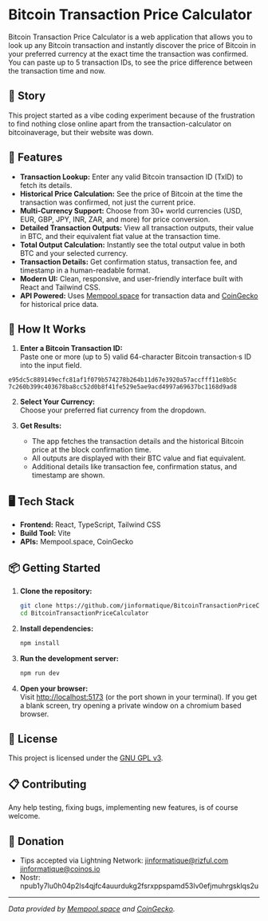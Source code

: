 # Bitcoin Transaction Price Calculator

Bitcoin Transaction Price Calculator is a web application that allows you to look up any Bitcoin transaction and instantly discover the price of Bitcoin in your preferred currency at the exact time the transaction was confirmed. You can paste up to 5 transaction IDs, to see the price difference between the transaction time and now.

## 📰 Story

This project started as a vibe coding experiment because of the frustration to find nothing close online apart from the transaction-calculator on bitcoinaverage, but their website was down.

## 🌟 Features

- **Transaction Lookup:** Enter any valid Bitcoin transaction ID (TxID) to fetch its details.
- **Historical Price Calculation:** See the price of Bitcoin at the time the transaction was confirmed, not just the current price.
- **Multi-Currency Support:** Choose from 30+ world currencies (USD, EUR, GBP, JPY, INR, ZAR, and more) for price conversion.
- **Detailed Transaction Outputs:** View all transaction outputs, their value in BTC, and their equivalent fiat value at the transaction time.
- **Total Output Calculation:** Instantly see the total output value in both BTC and your selected currency.
- **Transaction Details:** Get confirmation status, transaction fee, and timestamp in a human-readable format.
- **Modern UI:** Clean, responsive, and user-friendly interface built with React and Tailwind CSS.
- **API Powered:** Uses [Mempool.space](https://mempool.space/) for transaction data and [CoinGecko](https://coingecko.com/) for historical price data.

## 🚀 How It Works

1. **Enter a Bitcoin Transaction ID:**  
   Paste one or more (up to 5) valid 64-character Bitcoin transaction·s ID into the input field.
```
e95dc5c889149ecfc81af1f079b574278b264b11d67e3920a57accfff11e8b5c
7c260b399c403678ba8cc52d0b8f41fe529e5ae9acd4997a69637bc1168d9ad8
```

2. **Select Your Currency:**  
   Choose your preferred fiat currency from the dropdown.

3. **Get Results:**  
   - The app fetches the transaction details and the historical Bitcoin price at the block confirmation time.
   - All outputs are displayed with their BTC value and fiat equivalent.
   - Additional details like transaction fee, confirmation status, and timestamp are shown.

## 🖥️ Tech Stack

- **Frontend:** React, TypeScript, Tailwind CSS
- **Build Tool:** Vite
- **APIs:** Mempool.space, CoinGecko

## 📦 Getting Started

1. **Clone the repository:**
   ```sh
   git clone https://github.com/jinformatique/BitcoinTransactionPriceCalculator.git
   cd BitcoinTransactionPriceCalculator
   ```

2. **Install dependencies:**
   ```sh
   npm install
   ```

3. **Run the development server:**
   ```sh
   npm run dev
   ```

4. **Open your browser:**  
   Visit [http://localhost:5173](http://localhost:5173) (or the port shown in your terminal).
   If you get a blank screen, try opening a private window on a chromium based browser.

## 📄 License

This project is licensed under the [GNU GPL v3](LICENSE).

## 📋 Contributing

Any help testing, fixing bugs, implementing new features, is of course welcome.

## 💌 Donation

- Tips accepted via Lightning Network:
    jinformatique@rizful.com
    jinformatique@coinos.io
- Nostr: npub1y7lu0h04p2ls4qjfc4auurdukg2fsrxppspamd53lv0efjmuhrgsklqs2u



---

_Data provided by [Mempool.space](https://mempool.space/) and [CoinGecko](https://coingecko.com/)._
